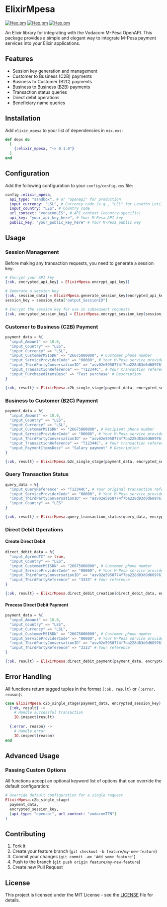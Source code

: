 # ElixirMpesa

[![Hex.pm](https://img.shields.io/hexpm/v/elixir_mpesa.svg)](https://hex.pm/packages/elixir_mpesa)
[![Hex.pm](https://img.shields.io/hexpm/dt/elixir_mpesa.svg)](https://hex.pm/packages/elixir_mpesa)
[![Hex.pm](https://img.shields.io/hexpm/l/elixir_mpesa.svg)](https://hex.pm/packages/elixir_mpesa)

An Elixir library for integrating with the Vodacom M-Pesa OpenAPI. This package provides a simple and elegant way to integrate M-Pesa payment services into your Elixir applications.

## Features

- Session key generation and management
- Customer to Business (C2B) payments
- Business to Customer (B2C) payments
- Business to Business (B2B) payments
- Transaction status queries
- Direct debit operations
- Beneficiary name queries

## Installation

Add `elixir_mpesa` to your list of dependencies in `mix.exs`:

```elixir
def deps do
  [
    {:elixir_mpesa, "~> 0.1.0"}
  ]
end
```

## Configuration

Add the following configuration to your `config/config.exs` file:

```elixir
config :elixir_mpesa,
  api_type: "sandbox", # or "openapi" for production
  input_currency: "LSL", # Currency code (e.g., "LSL" for Lesotho Loti)
  input_country: "LES", # Country code
  url_context: "vodacomLES", # API context (country-specific)
  api_key: "your_api_key_here", # Your M-Pesa API key
  public_key: "your_public_key_here" # Your M-Pesa public key
```

## Usage

### Session Management

Before making any transaction requests, you need to generate a session key:

```elixir
# Encrypt your API key
{:ok, encrypted_api_key} = ElixirMpesa.encrypt_api_key()

# Generate a session key
{:ok, session_data} = ElixirMpesa.generate_session_key(encrypted_api_key)
session_key = session_data["output_SessionID"]

# Encrypt the session key for use in subsequent requests
{:ok, encrypted_session_key} = ElixirMpesa.encrypt_session_key(session_key)
```

### Customer to Business (C2B) Payment

```elixir
payment_data = %{
  "input_Amount" => 10.0,
  "input_Country" => "LES",
  "input_Currency" => "LSL",
  "input_CustomerMSISDN" => "26675000000", # Customer phone number
  "input_ServiceProviderCode" => "00000", # Your M-Pesa service provider code
  "input_ThirdPartyConversationID" => "asv02e5958774f7ba228d83d0d689761", # Unique transaction ID
  "input_TransactionReference" => "T12344C", # Your transaction reference
  "input_PurchasedItemsDesc" => "Test purchase" # Description
}

{:ok, result} = ElixirMpesa.c2b_single_stage(payment_data, encrypted_session_key)
```

### Business to Customer (B2C) Payment

```elixir
payment_data = %{
  "input_Amount" => 10.0,
  "input_Country" => "LES",
  "input_Currency" => "LSL",
  "input_CustomerMSISDN" => "26675000000", # Recipient phone number
  "input_ServiceProviderCode" => "00000", # Your M-Pesa service provider code
  "input_ThirdPartyConversationID" => "asv02e5958774f7ba228d83d0d689761", # Unique transaction ID
  "input_TransactionReference" => "T12344C", # Your transaction reference
  "input_PaymentItemsDesc" => "Salary payment" # Description
}

{:ok, result} = ElixirMpesa.b2c_single_stage(payment_data, encrypted_session_key)
```

### Query Transaction Status

```elixir
query_data = %{
  "input_QueryReference" => "T12344C", # Your original transaction reference
  "input_ServiceProviderCode" => "00000", # Your M-Pesa service provider code
  "input_ThirdPartyConversationID" => "asv02e5958774f7ba228d83d0d689761", # Unique conversation ID
  "input_Country" => "LES"
}

{:ok, result} = ElixirMpesa.query_transaction_status(query_data, encrypted_session_key)
```

### Direct Debit Operations

#### Create Direct Debit

```elixir
direct_debit_data = %{
  "input_AgreedTC" => true,
  "input_Country" => "LES",
  "input_CustomerMSISDN" => "26675000000", # Customer phone number
  "input_ServiceProviderCode" => "00000", # Your M-Pesa service provider code
  "input_ThirdPartyConversationID" => "asv02e5958774f7ba228d83d0d689761", # Unique conversation ID
  "input_ThirdPartyReference" => "3333" # Your reference
}

{:ok, result} = ElixirMpesa.direct_debit_creation(direct_debit_data, encrypted_session_key)
```

#### Process Direct Debit Payment

```elixir
payment_data = %{
  "input_Amount" => 10.0,
  "input_Country" => "LES",
  "input_Currency" => "LSL",
  "input_CustomerMSISDN" => "26675000000", # Customer phone number
  "input_ServiceProviderCode" => "00000", # Your M-Pesa service provider code
  "input_ThirdPartyConversationID" => "asv02e5958774f7ba228d83d0d689761", # Unique conversation ID
  "input_ThirdPartyReference" => "3333" # Your reference
}

{:ok, result} = ElixirMpesa.direct_debit_payment(payment_data, encrypted_session_key)
```

## Error Handling

All functions return tagged tuples in the format `{:ok, result}` or `{:error, reason}`:

```elixir
case ElixirMpesa.c2b_single_stage(payment_data, encrypted_session_key) do
  {:ok, result} ->
    # Handle successful transaction
    IO.inspect(result)
  
  {:error, reason} ->
    # Handle error
    IO.inspect(reason)
end
```

## Advanced Usage

### Passing Custom Options

All functions accept an optional keyword list of options that can override the default configuration:

```elixir
# Override default configuration for a single request
ElixirMpesa.c2b_single_stage(
  payment_data, 
  encrypted_session_key, 
  [api_type: "openapi", url_context: "vodacomTZN"]
)
```

## Contributing

1. Fork it
2. Create your feature branch (`git checkout -b feature/my-new-feature`)
3. Commit your changes (`git commit -am 'Add some feature'`)
4. Push to the branch (`git push origin feature/my-new-feature`)
5. Create new Pull Request

## License

This project is licensed under the MIT License - see the [LICENSE](LICENSE) file for details.
